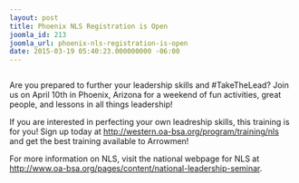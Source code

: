 ```yaml
---
layout: post
title: Phoenix NLS Registration is Open
joomla_id: 213
joomla_url: phoenix-nls-registration-is-open
date: 2015-03-19 05:40:23.000000000 -06:00
---
```


<img src="{{ site.baseurl }}images/posts/2015NLS/NLS_2015-small.jpg" alt="" class="img-responsive center-block"/>

Are you prepared to further your leadership skills and #TakeTheLead? Join us on April 10th in Phoenix, Arizona for a weekend of fun activities, great people, and lessons in all things leadership!

<!--more-->

If you are interested in perfecting your own leadreship skills, this training is for you! Sign up today at <a href="{{ site.baseurl }}program/training/nls">http://western.oa-bsa.org/program/training/nls</a> and get the best training available to Arrowmen!

For more information on NLS, visit the national webpage for NLS at <a href="http://www.oa-bsa.org/pages/content/national-leadership-seminar">http://www.oa-bsa.org/pages/content/national-leadership-seminar</a>.
